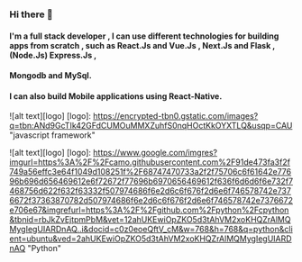 ### Hi there 👋
#### I'm a full stack developer , I can use different technologies for building apps from scratch , such as React.Js and Vue.Js , Next.Js and Flask ,(Node.Js) Express.Js ,
#### Mongodb and MySql.
#### I can also build Mobile applications using React-Native.

![alt text][logo]
[logo]: https://encrypted-tbn0.gstatic.com/images?q=tbn:ANd9GcTIk42GFdCUMOuMMXZuhfS0nqHOctKkOYXTLQ&usqp=CAU "javascript framework"


![alt text][logo]
[logo]: https://www.google.com/imgres?imgurl=https%3A%2F%2Fcamo.githubusercontent.com%2F91de473fa3f2f749a56effc3e64f1049d108251f%2F68747470733a2f2f75706c6f61642e77696b696d656469612e6f72672f77696b6970656469612f636f6d6d6f6e732f7468756d622f632f63332f507974686f6e2d6c6f676f2d6e6f746578742e7376672f37363870782d507974686f6e2d6c6f676f2d6e6f746578742e7376672e706e67&imgrefurl=https%3A%2F%2Fgithub.com%2Fpython%2Fcpython&tbnid=rbJkZvEjtpmPbM&vet=12ahUKEwiOpZKO5d3tAhVM2xoKHQZrAlMQMygIegUIARDnAQ..i&docid=c0z0eoeQftV_cM&w=768&h=768&q=python&client=ubuntu&ved=2ahUKEwiOpZKO5d3tAhVM2xoKHQZrAlMQMygIegUIARDnAQ "Python"

<!--
**azizmobarak/azizmobarak** is a ✨ _special_ ✨ repository because its `README.md` (this file) appears on your GitHub profile.


- 🔭 I’m currently working on ...
- 🌱 I’m currently learning ...
- 👯 I’m looking to collaborate on ...
- 🤔 I’m looking for help with ...
- 💬 Ask me about ...
- 📫 How to reach me: ...
- 😄 Pronouns: ...
- ⚡ Fun fact: ...
-->
